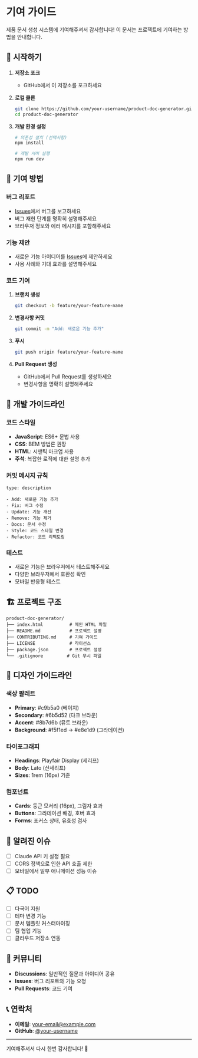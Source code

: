 # 기여 가이드

제품 문서 생성 시스템에 기여해주셔서 감사합니다! 이 문서는 프로젝트에 기여하는 방법을 안내합니다.

## 🚀 시작하기

1. **저장소 포크**
   - GitHub에서 이 저장소를 포크하세요

2. **로컬 클론**
   ```bash
   git clone https://github.com/your-username/product-doc-generator.git
   cd product-doc-generator
   ```

3. **개발 환경 설정**
   ```bash
   # 의존성 설치 (선택사항)
   npm install
   
   # 개발 서버 실행
   npm run dev
   ```

## 📝 기여 방법

### 버그 리포트
- [Issues](https://github.com/your-username/product-doc-generator/issues)에서 버그를 보고하세요
- 버그 재현 단계를 명확히 설명해주세요
- 브라우저 정보와 에러 메시지를 포함해주세요

### 기능 제안
- 새로운 기능 아이디어를 [Issues](https://github.com/your-username/product-doc-generator/issues)에 제안하세요
- 사용 사례와 기대 효과를 설명해주세요

### 코드 기여
1. **브랜치 생성**
   ```bash
   git checkout -b feature/your-feature-name
   ```

2. **변경사항 커밋**
   ```bash
   git commit -m "Add: 새로운 기능 추가"
   ```

3. **푸시**
   ```bash
   git push origin feature/your-feature-name
   ```

4. **Pull Request 생성**
   - GitHub에서 Pull Request를 생성하세요
   - 변경사항을 명확히 설명해주세요

## 🎯 개발 가이드라인

### 코드 스타일
- **JavaScript**: ES6+ 문법 사용
- **CSS**: BEM 방법론 권장
- **HTML**: 시맨틱 마크업 사용
- **주석**: 복잡한 로직에 대한 설명 추가

### 커밋 메시지 규칙
```
type: description

- Add: 새로운 기능 추가
- Fix: 버그 수정
- Update: 기능 개선
- Remove: 기능 제거
- Docs: 문서 수정
- Style: 코드 스타일 변경
- Refactor: 코드 리팩토링
```

### 테스트
- 새로운 기능은 브라우저에서 테스트해주세요
- 다양한 브라우저에서 호환성 확인
- 모바일 반응형 테스트

## 🏗️ 프로젝트 구조

```
product-doc-generator/
├── index.html          # 메인 HTML 파일
├── README.md           # 프로젝트 설명
├── CONTRIBUTING.md     # 기여 가이드
├── LICENSE             # 라이선스
├── package.json        # 프로젝트 설정
└── .gitignore         # Git 무시 파일
```

## 🎨 디자인 가이드라인

### 색상 팔레트
- **Primary**: #c9b5a0 (베이지)
- **Secondary**: #6b5d52 (다크 브라운)
- **Accent**: #8b7d6b (뮤트 브라운)
- **Background**: #f5f1ed → #e8e1d9 (그라데이션)

### 타이포그래피
- **Headings**: Playfair Display (세리프)
- **Body**: Lato (산세리프)
- **Sizes**: 1rem (16px) 기준

### 컴포넌트
- **Cards**: 둥근 모서리 (16px), 그림자 효과
- **Buttons**: 그라데이션 배경, 호버 효과
- **Forms**: 포커스 상태, 유효성 검사

## 🐛 알려진 이슈

- [ ] Claude API 키 설정 필요
- [ ] CORS 정책으로 인한 API 호출 제한
- [ ] 모바일에서 일부 애니메이션 성능 이슈

## 📋 TODO

- [ ] 다국어 지원
- [ ] 테마 변경 기능
- [ ] 문서 템플릿 커스터마이징
- [ ] 팀 협업 기능
- [ ] 클라우드 저장소 연동

## 🤝 커뮤니티

- **Discussions**: 일반적인 질문과 아이디어 공유
- **Issues**: 버그 리포트와 기능 요청
- **Pull Requests**: 코드 기여

## 📞 연락처

- **이메일**: your-email@example.com
- **GitHub**: [@your-username](https://github.com/your-username)

---

기여해주셔서 다시 한번 감사합니다! 🎉
